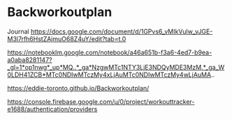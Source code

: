 # Backworkoutplan

Journal
https://docs.google.com/document/d/1GPvs6_vMIkVulw_vJGE-M3l7rfh6HstZAjmuO68Z4uY/edit?tab=t.0

https://notebooklm.google.com/notebook/a46a651b-f3a6-4ed7-b9ea-a0aba8281147?_gl=1*op1nwg*_up*MQ..*_ga*NzgwMTc1NTY3LjE3NDQyMDE3MzM.*_ga_W0LDH41ZCB*MTc0NDIwMTczMy4xLjAuMTc0NDIwMTczMy4wLjAuMA..

https://eddie-toronto.github.io/Backworkoutplan/

https://console.firebase.google.com/u/0/project/workouttracker-e1688/authentication/providers
